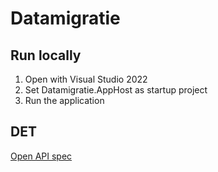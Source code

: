 # Datamigratie

## Run locally
1. Open with Visual Studio 2022 
2. Set Datamigratie.AppHost as startup project
3. Run the application

## DET

[Open API spec](https://esuite-data-extractie-gcp2.esuite-development.net/q/openapi)
